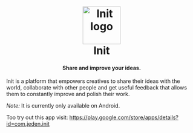 <h1 align="center">
  <img src="https://user-images.githubusercontent.com/6753760/83369844-30068b80-a383-11ea-9ec0-2edc885fc02c.png" width="100" title="Init logo">
  <br>
    Init
  <br>
</h1>
<h4 align="center">Share and improve your ideas.</h4>

Init is a platform that empowers creatives to share their ideas with the world, collaborate with other people and get useful feedback that allows them to constantly improve and polish their work.


<i>Note:</i> It is currently only available on Android.

Too try out this app visit:
https://play.google.com/store/apps/details?id=com.jeden.init
